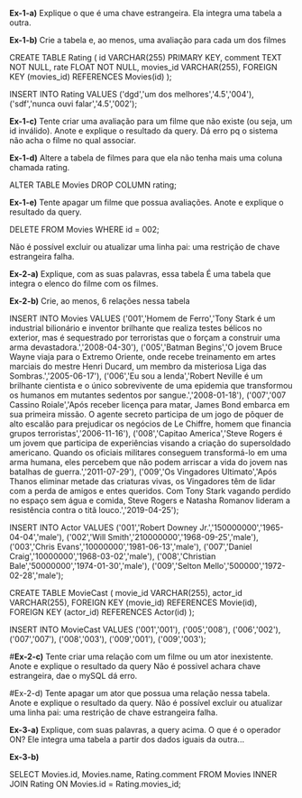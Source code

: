 **Ex-1-a)** Explique o que é uma chave estrangeira.
Ela integra uma tabela a outra.


**Ex-1-b)** Crie a tabela e, ao menos, uma avaliação para cada um dos filmes

CREATE TABLE Rating (
	id VARCHAR(255) PRIMARY KEY,
    comment TEXT NOT NULL,
	rate FLOAT NOT NULL,
    movies_id VARCHAR(255),
    FOREIGN KEY (movies_id) REFERENCES Movies(id)
);

INSERT INTO Rating VALUES 
('dgd','um dos melhores','4.5','004'),
('sdf','nunca ouvi falar','4.5','002');

**Ex-1-c)** Tente criar uma avaliação para um filme que não existe (ou seja, um id inválido). Anote e explique o resultado da query.
Dá erro pq o sistema não acha o filme no qual associar.

**Ex-1-d)** Altere a tabela de filmes para que ela não tenha mais uma coluna chamada rating.

ALTER TABLE Movies DROP COLUMN rating;

**Ex-1-e)** Tente apagar um filme que possua avaliações. Anote e explique o resultado da query.

DELETE FROM Movies WHERE id = 002;

Não é possível excluir ou atualizar uma linha pai: uma restrição de chave estrangeira falha.

**Ex-2-a)** Explique, com as suas palavras, essa tabela
É uma tabela que integra o elenco do filme com os filmes.

**Ex-2-b)** Crie, ao menos, 6 relações nessa tabela 

INSERT INTO Movies VALUES 
('001','Homem de Ferro','Tony Stark é um industrial bilionário e inventor brilhante que realiza testes bélicos no exterior, mas é sequestrado por terroristas que o forçam a construir uma arma devastadora.','2008-04-30'),
('005','Batman Begins','O jovem Bruce Wayne viaja para o Extremo Oriente, onde recebe treinamento em artes marciais do mestre Henri Ducard, um membro da misteriosa Liga das Sombras.','2005-06-17'),
('006','Eu sou a lenda','Robert Neville é um brilhante cientista e o único sobrevivente de uma epidemia que transformou os humanos em mutantes sedentos por sangue.','2008-01-18'),
('007','007 Cassino Roiale','Após receber licença para matar, James Bond embarca em sua primeira missão. O agente secreto participa de um jogo de pôquer de alto escalão para prejudicar os negócios de Le Chiffre, homem que financia grupos terroristas','2006-11-16'),
('008','Capitao America','Steve Rogers é um jovem que participa de experiências visando a criação do supersoldado americano. Quando os oficiais militares conseguem transformá-lo em uma arma humana, eles percebem que não podem arriscar a vida do jovem nas batalhas de guerra.','2011-07-29'),
('009','Os Vingadores Ultimato','Após Thanos eliminar metade das criaturas vivas, os Vingadores têm de lidar com a perda de amigos e entes queridos. Com Tony Stark vagando perdido no espaço sem água e comida, Steve Rogers e Natasha Romanov lideram a resistência contra o titã louco.','2019-04-25');

INSERT INTO Actor VALUES 
('001','Robert Downey Jr.','150000000','1965-04-04','male'),
('002','Will Smith','210000000','1968-09-25','male'),
('003','Chris Evans','10000000','1981-06-13','male'),
('007','Daniel Craig','10000000','1968-03-02','male'),
('008','Christian Bale','50000000','1974-01-30','male'),
('009','Selton Mello','500000','1972-02-28','male');

CREATE TABLE MovieCast (
	movie_id VARCHAR(255),
	actor_id VARCHAR(255),
    FOREIGN KEY (movie_id) REFERENCES Movie(id),
    FOREIGN KEY (actor_id) REFERENCES Actor(id)
);

INSERT INTO MovieCast VALUES 
('001','001'),
('005','008'),
('006','002'),
('007','007'),
('008','003'),
('009','001'),
('009','003');

#**Ex-2-c)** Tente criar uma relação com um filme ou um ator inexistente. Anote e explique o resultado da query
Não é possivel achara chave estrangeira, dae o mySQL dá erro.

#Ex-2-d) Tente apagar um ator que possua uma relação nessa tabela. Anote e explique o resultado da query.
Não é possível excluir ou atualizar uma linha pai: uma restrição de chave estrangeira falha.

**Ex-3-a)** Explique, com suas palavras, a query acima. O que é o operador ON?
Ele integra uma tabela a partir dos dados iguais da outra...

**Ex-3-b)**

SELECT Movies.id, Movies.name, Rating.comment 
FROM Movies
INNER JOIN Rating ON Movies.id = Rating.movies_id;
